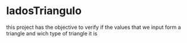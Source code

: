 # ladosTriangulo
this project has the objective to verify if the values that we input form a triangle and wich type of triangle it is
